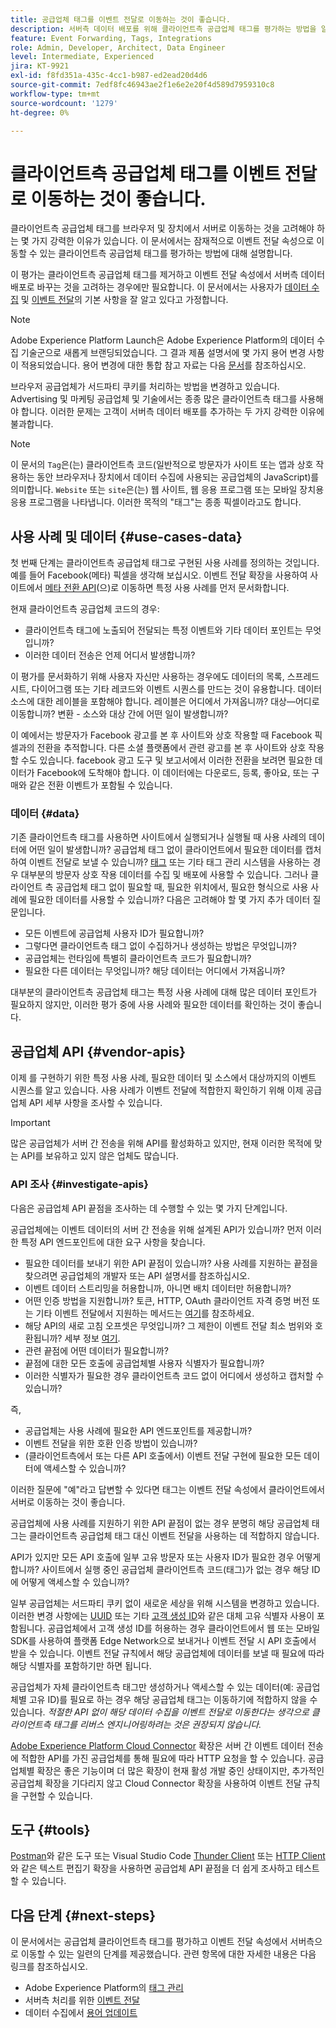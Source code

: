 ```yaml
---
title: 공급업체 태그를 이벤트 전달로 이동하는 것이 좋습니다.
description: 서버측 데이터 배포를 위해 클라이언트측 공급업체 태그를 평가하는 방법을 알아봅니다.
feature: Event Forwarding, Tags, Integrations
role: Admin, Developer, Architect, Data Engineer
level: Intermediate, Experienced
jira: KT-9921
exl-id: f8fd351a-435c-4cc1-b987-ed2ead20d4d6
source-git-commit: 7edf8fc46943ae2f1e6e2e20f4d589d7959310c8
workflow-type: tm+mt
source-wordcount: '1279'
ht-degree: 0%

---
```


# 클라이언트측 공급업체 태그를 이벤트 전달로 이동하는 것이 좋습니다.

클라이언트측 공급업체 태그를 브라우저 및 장치에서 서버로 이동하는 것을 고려해야 하는 몇 가지 강력한 이유가 있습니다. 이 문서에서는 잠재적으로 이벤트 전달 속성으로 이동할 수 있는 클라이언트측 공급업체 태그를 평가하는 방법에 대해 설명합니다.

이 평가는 클라이언트측 공급업체 태그를 제거하고 이벤트 전달 속성에서 서버측 데이터 배포로 바꾸는 것을 고려하는 경우에만 필요합니다. 이 문서에서는 사용자가 [데이터 수집](https://experienceleague.adobe.com/docs/data-collection.html) 및 [이벤트 전달](https://experienceleague.adobe.com/docs/experience-platform/tags/event-forwarding/overview.html)의 기본 사항을 잘 알고 있다고 가정합니다.

>[!NOTE]
>
>Adobe Experience Platform Launch은 Adobe Experience Platform의 데이터 수집 기술군으로 새롭게 브랜딩되었습니다. 그 결과 제품 설명서에 몇 가지 용어 변경 사항이 적용되었습니다. 용어 변경에 대한 통합 참고 자료는 다음 [문서](https://experienceleague.adobe.com/docs/experience-platform/tags/term-updates.html)를 참조하십시오.

브라우저 공급업체가 서드파티 쿠키를 처리하는 방법을 변경하고 있습니다. Advertising 및 마케팅 공급업체 및 기술에서는 종종 많은 클라이언트측 태그를 사용해야 합니다. 이러한 문제는 고객이 서버측 데이터 배포를 추가하는 두 가지 강력한 이유에 불과합니다.

>[!NOTE]
>
>이 문서의 `Tag`은(는) 클라이언트측 코드(일반적으로 방문자가 사이트 또는 앱과 상호 작용하는 동안 브라우저나 장치에서 데이터 수집에 사용되는 공급업체의 JavaScript)를 의미합니다. `Website` 또는 `site`은(는) 웹 사이트, 웹 응용 프로그램 또는 모바일 장치용 응용 프로그램을 나타냅니다. 이러한 목적의 &quot;태그&quot;는 종종 픽셀이라고도 합니다.

## 사용 사례 및 데이터 {#use-cases-data}

첫 번째 단계는 클라이언트측 공급업체 태그로 구현된 사용 사례를 정의하는 것입니다. 예를 들어 Facebook(메타) 픽셀을 생각해 보십시오. 이벤트 전달 확장을 사용하여 사이트에서 [메타 전환 API](https://exchange.adobe.com/apps/ec/109168/meta-conversions-api)(으)로 이동하면 특정 사용 사례를 먼저 문서화합니다.

현재 클라이언트측 공급업체 코드의 경우:

- 클라이언트측 태그에 노출되어 전달되는 특정 이벤트와 기타 데이터 포인트는 무엇입니까?
- 이러한 데이터 전송은 언제 어디서 발생합니까?

이 평가를 문서화하기 위해 사용자 자신만 사용하는 경우에도 데이터의 목록, 스프레드시트, 다이어그램 또는 기타 레코드와 이벤트 시퀀스를 만드는 것이 유용합니다. 데이터 소스에 대한 레이블을 포함해야 합니다. 레이블은 어디에서 가져옵니까? 대상—어디로 이동합니까? 변환 - 소스와 대상 간에 어떤 일이 발생합니까?

이 예에서는 방문자가 Facebook 광고를 본 후 사이트와 상호 작용할 때 Facebook 픽셀과의 전환을 추적합니다. 다른 소셜 플랫폼에서 관련 광고를 본 후 사이트와 상호 작용할 수도 있습니다. facebook 광고 도구 및 보고서에서 이러한 전환을 보려면 필요한 데이터가 Facebook에 도착해야 합니다. 이 데이터에는 다운로드, 등록, 좋아요, 또는 구매와 같은 전환 이벤트가 포함될 수 있습니다.

### 데이터 {#data}

기존 클라이언트측 태그를 사용하면 사이트에서 실행되거나 실행될 때 사용 사례의 데이터에 어떤 일이 발생합니까? 공급업체 태그 없이 클라이언트에서 필요한 데이터를 캡처하여 이벤트 전달로 보낼 수 있습니까? [태그](https://experienceleague.adobe.com/docs/experience-platform/tags/home.html) 또는 기타 태그 관리 시스템을 사용하는 경우 대부분의 방문자 상호 작용 데이터를 수집 및 배포에 사용할 수 있습니다. 그러나 클라이언트 측 공급업체 태그 없이 필요할 때, 필요한 위치에서, 필요한 형식으로 사용 사례에 필요한 데이터를 사용할 수 있습니까? 다음은 고려해야 할 몇 가지 추가 데이터 질문입니다.

- 모든 이벤트에 공급업체 사용자 ID가 필요합니까?
- 그렇다면 클라이언트측 태그 없이 수집하거나 생성하는 방법은 무엇입니까?
- 공급업체는 런타임에 특별히 클라이언트측 코드가 필요합니까?
- 필요한 다른 데이터는 무엇입니까? 해당 데이터는 어디에서 가져옵니까?

대부분의 클라이언트측 공급업체 태그는 특정 사용 사례에 대해 많은 데이터 포인트가 필요하지 않지만, 이러한 평가 중에 사용 사례와 필요한 데이터를 확인하는 것이 좋습니다.

## 공급업체 API {#vendor-apis}

이제 를 구현하기 위한 특정 사용 사례, 필요한 데이터 및 소스에서 대상까지의 이벤트 시퀀스를 알고 있습니다. 사용 사례가 이벤트 전달에 적합한지 확인하기 위해 이제 공급업체 API 세부 사항을 조사할 수 있습니다.

>[!IMPORTANT]
>
>많은 공급업체가 서버 간 전송을 위해 API를 활성화하고 있지만, 현재 이러한 목적에 맞는 API를 보유하고 있지 않은 업체도 많습니다.

### API 조사 {#investigate-apis}

다음은 공급업체 API 끝점을 조사하는 데 수행할 수 있는 몇 가지 단계입니다.

공급업체에는 이벤트 데이터의 서버 간 전송을 위해 설계된 API가 있습니까? 먼저 이러한 특정 API 엔드포인트에 대한 요구 사항을 찾습니다.

- 필요한 데이터를 보내기 위한 API 끝점이 있습니까? 사용 사례를 지원하는 끝점을 찾으려면 공급업체의 개발자 또는 API 설명서를 참조하십시오.
- 이벤트 데이터 스트리밍을 허용합니까, 아니면 배치 데이터만 허용합니까?
- 어떤 인증 방법을 지원합니까? 토큰, HTTP, OAuth 클라이언트 자격 증명 버전 또는 기타 이벤트 전달에서 지원하는 메서드는 [여기](https://experienceleague.adobe.com/docs/experience-platform/tags/event-forwarding/secrets.html)를 참조하세요.
- 해당 API의 새로 고침 오프셋은 무엇입니까? 그 제한이 이벤트 전달 최소 범위와 호환됩니까? 세부 정보 [여기](https://experienceleague.adobe.com/docs/experience-platform/tags/event-forwarding/secrets.html#:~:text=you%20can%20configure%20the%20Refresh%20Offset%20value%20for%20the%20secret).
- 관련 끝점에 어떤 데이터가 필요합니까?
- 끝점에 대한 모든 호출에 공급업체별 사용자 식별자가 필요합니까?
- 이러한 식별자가 필요한 경우 클라이언트측 코드 없이 어디에서 생성하고 캡처할 수 있습니까?

즉,

- 공급업체는 사용 사례에 필요한 API 엔드포인트를 제공합니까?
- 이벤트 전달을 위한 호환 인증 방법이 있습니까?
- (클라이언트측에서 또는 다른 API 호출에서) 이벤트 전달 구현에 필요한 모든 데이터에 액세스할 수 있습니까?

이러한 질문에 &quot;예&quot;라고 답변할 수 있다면 태그는 이벤트 전달 속성에서 클라이언트에서 서버로 이동하는 것이 좋습니다.

공급업체에 사용 사례를 지원하기 위한 API 끝점이 없는 경우 분명히 해당 공급업체 태그는 클라이언트측 공급업체 태그 대신 이벤트 전달을 사용하는 데 적합하지 않습니다.

API가 있지만 모든 API 호출에 일부 고유 방문자 또는 사용자 ID가 필요한 경우 어떻게 합니까? 사이트에서 실행 중인 공급업체 클라이언트측 코드(태그)가 없는 경우 해당 ID에 어떻게 액세스할 수 있습니까?

일부 공급업체는 서드파티 쿠키 없이 새로운 세상을 위해 시스템을 변경하고 있습니다. 이러한 변경 사항에는 [UUID](https://developer.mozilla.org/en-US/docs/Glossary/UUID) 또는 기타 [고객 생성 ID](https://experienceleague.adobe.com/docs/experience-platform/edge/identity/first-party-device-ids.html)와 같은 대체 고유 식별자 사용이 포함됩니다. 공급업체에서 고객 생성 ID를 허용하는 경우 클라이언트에서 웹 또는 모바일 SDK를 사용하여 플랫폼 Edge Network으로 보내거나 이벤트 전달 시 API 호출에서 받을 수 있습니다. 이벤트 전달 규칙에서 해당 공급업체에 데이터를 보낼 때 필요에 따라 해당 식별자를 포함하기만 하면 됩니다.

공급업체가 자체 클라이언트측 태그만 생성하거나 액세스할 수 있는 데이터(예: 공급업체별 고유 ID)를 필요로 하는 경우 해당 공급업체 태그는 이동하기에 적합하지 않을 수 있습니다. _적절한 API 없이 해당 데이터 수집을 이벤트 전달로 이동한다는 생각으로 클라이언트측 태그를 리버스 엔지니어링하려는 것은 권장되지 않습니다._

[Adobe Experience Platform Cloud Connector](https://experienceleague.adobe.com/docs/experience-platform/tags/extensions/adobe/cloud-connector/overview.html) 확장은 서버 간 이벤트 데이터 전송에 적합한 API를 가진 공급업체를 통해 필요에 따라 HTTP 요청을 할 수 있습니다. 공급업체별 확장은 좋은 기능이며 더 많은 확장이 현재 활성 개발 중인 상태이지만, 추가적인 공급업체 확장을 기다리지 않고 Cloud Connector 확장을 사용하여 이벤트 전달 규칙을 구현할 수 있습니다.

## 도구 {#tools}

[Postman](https://www.postman.com/)와 같은 도구 또는 Visual Studio Code [Thunder Client](https://marketplace.visualstudio.com/items?itemName=rangav.vscode-thunder-client) 또는 [HTTP Client](https://marketplace.visualstudio.com/items?itemName=mkloubert.vscode-http-client)와 같은 텍스트 편집기 확장을 사용하면 공급업체 API 끝점을 더 쉽게 조사하고 테스트할 수 있습니다.

## 다음 단계 {#next-steps}

이 문서에서는 공급업체 클라이언트측 태그를 평가하고 이벤트 전달 속성에서 서버측으로 이동할 수 있는 일련의 단계를 제공했습니다. 관련 항목에 대한 자세한 내용은 다음 링크를 참조하십시오.

- Adobe Experience Platform의 [태그 관리](https://experienceleague.adobe.com/docs/experience-platform/tags/home.html)
- 서버측 처리를 위한 [이벤트 전달](https://experienceleague.adobe.com/docs/experience-platform/tags/event-forwarding/overview.html)
- 데이터 수집에서 [용어 업데이트](https://experienceleague.adobe.com/docs/experience-platform/tags/term-updates.html)
